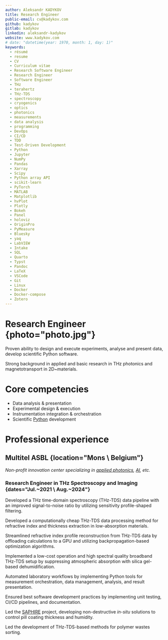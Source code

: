 ```yaml
---
author: Aleksandr KADYKOV
title: Research Engineer
public-email: cv@kadykov.com
github: kadykov
gitlab: kadykov
linkedin: aleksandr-kadykov
website: www.kadykov.com
# date: "datetime(year: 1970, month: 1, day: 1)"
keywords:
  - résumé
  - resume
  - CV
  - Curriculum vitae
  - Research Software Engineer
  - Research Engineer
  - Software Engineer
  - THz
  - terahertz
  - THz-TDS
  - spectroscopy
  - cryogenics
  - optics
  - photonics
  - measurements
  - data analysis
  - programming
  - DevOps
  - CI/CD
  - TDD
  - Test-Driven Development
  - Python
  - Jupyter
  - NumPy
  - Pandas
  - Xarray
  - Scipy
  - Python array API
  - scikit-learn
  - PyTorch
  - MATLAB
  - Matplotlib
  - hvPlot
  - Plotly
  - Bokeh
  - Panel
  - holoviz
  - OriginPro
  - PyMeasure
  - Bluesky
  - yaq
  - LabVIEW
  - Intake
  - SQL
  - Quarto
  - Typst
  - Pandoc
  - LaTeX
  - VSCode
  - Git
  - Linux
  - Docker
  - Docker-compose
  - Zotero
---
```


# Research Engineer {photo="photo.jpg"}

Proven ability to
design and execute experiments,
analyse and present data,
develop scientific Python software.
<!--  -->
Strong background in
applied and basic research
in THz photonics
and
magnetotransport
in 2D~materials.

# Core competencies

- Data analysis & presentation
- Experimental design & execution
- Instrumentation integration & orchestration
- Scientific
  [Python](https://github.com/search?q=language%3APython+author%3Akadykov&type=pullrequests)
  development


# Professional experience

## Multitel ASBL {location="Mons \\ Belgium"}

_Non-profit
innovation center specializing in
[applied photonics](https://www.multitel.eu/expertise/applied-photonics/),
[AI](https://www.multitel.eu/expertise/artificial-intelligence/),
etc._

### Research Engineer in THz Spectroscopy and Imaging {dates="Jul.~2021 \\ Aug.~2024"}

Developed
a THz time-domain spectroscopy (THz-TDS)
data pipeline
with an improved signal-to-noise ratio
by utilizing sensitivity profile-shaped filtering.

Developed
a computationally cheap
THz-TDS data processing method
for refractive index and thickness extraction
in low-absorption materials.

Streamlined
refractive index profile reconstruction
from THz-TDS data
by offloading calculations
to a GPU
and utilizing backpropagation-based
optimization algorithms.

Implemented
a low-cost operation
and
high spectral quality
broadband THz-TDS setup
by suppressing atmospheric absorption
with silica gel-based dehumidification.

Automated laboratory workflows
by implementing Python tools
for measurement orchestration,
data management,
analysis,
and result presentation.

Ensured best software development practices
by implementing unit testing,
CI/CD pipelines,
and documentation.

Led the
[SAPHIRE](https://www.multitel.eu/projects/saphire/)
project,
developing
non-destructive
_in-situ_ solutions
to control
pill coating thickness
and humidity.

Led the development of
THz-TDS-based methods
for polymer wastes sorting.
